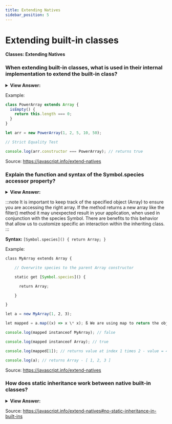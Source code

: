 ```yaml
---
title: Extending Natives
sidebar_position: 5
---
```


# Extending built-in classes

**Classes: Extending Natives**

<head>
  <title>Extending built-in classes - JavaScript Interview Questions & Answers</title>
  <meta charSet="utf-8" />
</head>

### When extending built-in classes, what is used in their internal implementation to extend the built-in class?

<details>
  <summary><strong>View Answer:</strong></summary>
  <div>
  <div><strong>Interview Response:</strong> Built-in methods like array, filter, map, and others return new objects of exactly the inherited type. Their internal implementation uses the object’s constructor property for that. If you test the strict equality between the newly created object and child class on the constructor, it will return true.
</div>
  </div>
</details>

Example:

```js
class PowerArray extends Array {
  isEmpty() {
    return this.length === 0;
  }
}

let arr = new PowerArray(1, 2, 5, 10, 50);

// Strict Equality Test

console.log(arr.constructor === PowerArray); // returns true
```

Source: <https://javascript.info/extend-natives>

### Explain the function and syntax of the Symbol.species accessor property?

<details>
  <summary><strong>View Answer:</strong></summary>
  <div>
  <div><strong>Interview Response:</strong> The species accessor property allows subclasses to override the default constructor for objects. Symbol.species is used when we may want to return Array objects in our derived array class. When using methods such as map() that return the default constructor, we may want these methods to return a parent Array object, instead of the extending object.</div><br />
  <div><strong>Technical Response:</strong> The symbol Symbol.species specifies a function-valued property that the constructor function uses to create derived objects. The species accessor property allows subclasses to override the default constructor for objects. Symbol.species is used when you may want to return Array objects in your derived array class. when using methods such as map() that return the default constructor, you want these methods to return a parent Array object, instead of the extending object. It is important to keep track of the specified object (Array) to ensure you are accessing the right array. If the method returns a new array like the filter() method it may unexpected result in your application, when used in conjunction with the species Symbol. There are benefits to this behavior that allow use customize specific an interaction within the inheriting class.
  </div>
  </div>
</details>

:::note
It is important to keep track of the specified object (Array) to ensure you are accessing the right array. If the method returns a new array like the filter() method it may unexpected result in your application, when used in conjunction with the species Symbol. There are benefits to this behavior that allow us to customize specific an interaction within the inheriting class.
:::

**Syntax:** `[Symbol.species]() { return Array; }`

Example:

```js
class MyArray extends Array {

    // Overwrite species to the parent Array constructor

    static get [Symbol.species]() {

      return Array;

    }

}

let a = new MyArray(1, 2, 3);

let mapped = a.map((x) => x \* x); ß We are using map to return the object constructor

console.log(mapped instanceof MyArray); // false

console.log(mapped instanceof Array); // true

console.log(mapped[1]); // returns value at index 1 times 2 - value = 4

console.log(a); // returns Array - [ 1, 2, 3 ]
```

Source: <https://javascript.info/extend-natives>

### How does static inheritance work between native built-in classes?

<details>
  <summary><strong>View Answer:</strong></summary>
  <div>
  <div><strong>Interview Response:</strong> Normally, when one class extends another, both static and non-static methods are inherited. But built-in classes are an exception. They do not inherit statics from each other.</div><br />
  <div><strong>Example:</strong> Both Array and Date inherit from Object, so their instances have methods from Object.prototype. But Array.[[Prototype]] does not reference Object, so there’s no, for instance, Array.keys() (or Date.keys()) static method.
  </div>
  </div>
</details>

Source: <https://javascript.info/extend-natives#no-static-inheritance-in-built-ins>
